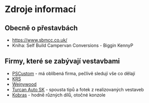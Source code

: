 # Zdroje informací

## Obecně o přestavbách

- https://www.sbmcc.co.uk/
- Kniha: Self Build Campervan Conversions - Biggin KennyP


## Firmy, které se zabývají vestavbami

- [PSCustom](https://www.pscustom.cz/) - má oblíbená firma, pečlivě sledují
  vše co dělají
- [KRS](https://www.krs.cz/)
- [Wejnywood](http://vejnywood.cz/)
- [Turcan Auto SK](https://www.turcan-auto.sk/) - spousta tipů a fotek z realizovaných vestaveb
- [Kobras](https://kobras.cz/) - hodně různých dílů, otočné konzole
